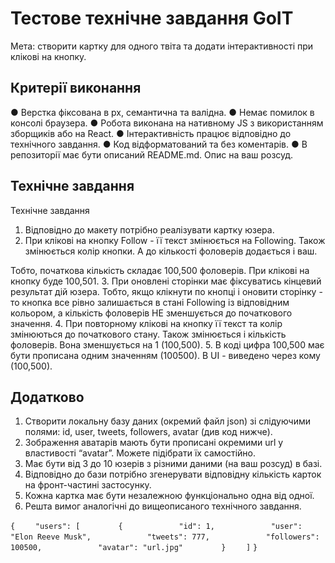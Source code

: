 # Тестове технічне завдання GoIT

Мета: створити картку для одного твіта та додати інтерактивності при клікові на кнопку.

## Критерії виконання

● Верстка фіксована в рх, семантична та валідна.
● Немає помилок в консолі браузера.
● Робота виконана на нативному JS з використанням зборщиків або на React.
● Інтерактивність працює відповідно до технічного завдання.
● Код відформатований та без коментарів.
● В репозиторії має бути описаний README.md. Опис на ваш розсуд.

## Технічне завдання

Технічне завдання

1. Відповідно до макету потрібно реалізувати картку юзера.
2. При клікові на кнопку Follow - її текст змінюється на Following. Також змінюється колір кнопки. А до кількості фоловерів додається і ваш.

Тобто, початкова кількість складає 100,500 фоловерів. При клікові на кнопку буде 100,501. 3. При оновлені сторінки має фіксуватись кінцевий результат дій юзера. Тобто, якщо клікнути по кнопці і оновити сторінку - то кнопка все рівно залишається в стані Following із відповідним кольором, а кількість фоловерів НЕ зменшується до початкового значення. 4. При повторному клікові на кнопку її текст та колір змінюються до початкового стану. Також змінюється і кількість фоловерів. Вона зменшується на 1 (100,500). 5. В коді цифра 100,500 має бути прописана одним значенням (100500). В UI - виведено через кому (100,500).

## Додатково

1. Створити локальну базу даних (окремий файл json) зі слідуючими полями: id, user, tweets, followers, avatar (див код нижче).
2. Зображення аватарів мають бути прописані окремими url у властивості
   “avatar”. Можете підібрати їх самостійно.
3. Має бути від 3 до 10 юзерів з різними даними (на ваш розсуд) в базі.
4. Відповідно до бази потрібно згенерувати відповідну кількість карток на
   фронт-частині застосунку.
5. Кожна картка має бути незалежною функціонально одна від одної.
6. Решта вимог аналогічні до вищеописаного технічного завдання.

`{`
`    "users": [`
`        {`
`            "id": 1,`
`            "user": "Elon Reeve Musk",`
`            "tweets": 777,`
`            "followers": 100500,`
`            "avatar": "url.jpg"`
`        }`
`    ]`
`}`
